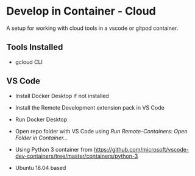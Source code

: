 # Develop in Container - Cloud
A setup for working with cloud tools in a vscode or gitpod container.

## Tools Installed

- gcloud CLI

## VS Code

- Install Docker Desktop if not installed
- Install the Remote Development extension pack in VS Code
- Run Docker Desktop
- Open repo folder with VS Code using *Run Remote-Containers: Open Folder in Container...*

- Using Python 3 container from https://github.com/microsoft/vscode-dev-containers/tree/master/containers/python-3
- Ubuntu 18.04 based